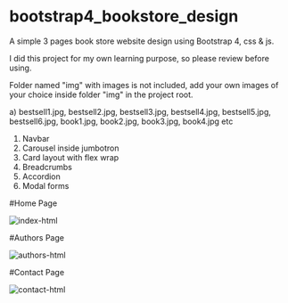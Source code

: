 # bootstrap4_bookstore_design

A simple 3 pages book store website design using Bootstrap 4, css & js.

I did this project for my own learning purpose, so please review before using.

Folder named "img" with images is not included, add your own images of your choice inside folder "img" in the project root.

a) bestsell1.jpg, bestsell2.jpg, bestsell3.jpg, bestsell4.jpg, bestsell5.jpg, bestsell6.jpg, book1.jpg, book2.jpg, book3.jpg, book4.jpg etc

1. Navbar
2. Carousel inside jumbotron
3. Card layout with flex wrap
4. Breadcrumbs
5. Accordion
6. Modal forms


#Home Page

![index-html](https://user-images.githubusercontent.com/14962281/212683244-281c7e2d-0df7-4825-9d22-33eb48e94cf2.png)


#Authors Page

![authors-html](https://user-images.githubusercontent.com/14962281/212683287-45a75804-dbf0-47f7-b6bd-6296af311c93.png)


#Contact Page

![contact-html](https://user-images.githubusercontent.com/14962281/212683319-62155c04-3c49-4eab-bdee-3d66e5448504.png)
